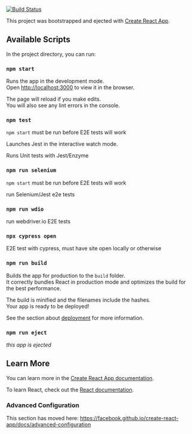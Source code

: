 [![Build Status](https://travis-ci.org/ckifer/react-tdd-counter-app.svg?branch=master)](https://travis-ci.org/ckifer/react-tdd-counter-app)

This project was bootstrapped and ejected with [Create React App](https://github.com/facebook/create-react-app).

## Available Scripts

In the project directory, you can run:

### `npm start`

Runs the app in the development mode.<br />
Open [http://localhost:3000](http://localhost:3000) to view it in the browser.

The page will reload if you make edits.<br />
You will also see any lint errors in the console.

### `npm test`

`npm start` must be run before E2E tests will work

Launches Jest in the interactive watch mode.<br />

Runs Unit tests with Jest/Enzyme

### `npm run selenium`

`npm start` must be run before E2E tests will work

run Selenium/Jest e2e tests

### `npm run wdio`

run webdriver.io E2E tests

### `npx cypress open`

E2E test with cypress, must have site open locally or otherwise

### `npm run build`

Builds the app for production to the `build` folder.<br />
It correctly bundles React in production mode and optimizes the build for the best performance.

The build is minified and the filenames include the hashes.<br />
Your app is ready to be deployed!

See the section about [deployment](https://facebook.github.io/create-react-app/docs/deployment) for more information.

### `npm run eject`

_this app is ejected_

## Learn More

You can learn more in the [Create React App documentation](https://facebook.github.io/create-react-app/docs/getting-started).

To learn React, check out the [React documentation](https://reactjs.org/).

### Advanced Configuration

This section has moved here: https://facebook.github.io/create-react-app/docs/advanced-configuration
